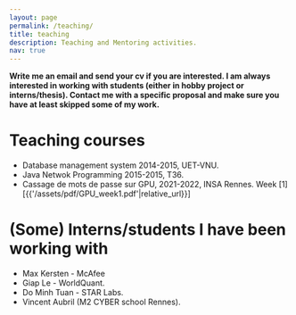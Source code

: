 ```yaml
---
layout: page
permalink: /teaching/
title: teaching
description: Teaching and Mentoring activities. 
nav: true
---
```


<!-- For now, this page is assumed to be a static description of your courses. You can convert it to a collection similar to `_projects/` so that you can have a dedicated page for each course.

Organize your courses by years, topics, or universities, however you like! -->

**Write me an email and send your cv if you are interested. I am always interested in working with students (either in hobby project or interns/thesis). Contact me with a specific proposal and make sure you have at least skipped some of my work.**

# Teaching courses

- Database management system 2014-2015, UET-VNU.
- Java Netwok Programming 2015-2015, T36.
- Cassage de mots de passe sur GPU, 2021-2022, INSA Rennes. Week [1][{{'/assets/pdf/GPU_week1.pdf'|relative_url}}]

# (Some) Interns/students I have been working with

- Max Kersten - McAfee
- Giap Le - WorldQuant.
- Do Minh Tuan - STAR Labs.
- Vincent Aubril (M2 CYBER school Rennes).